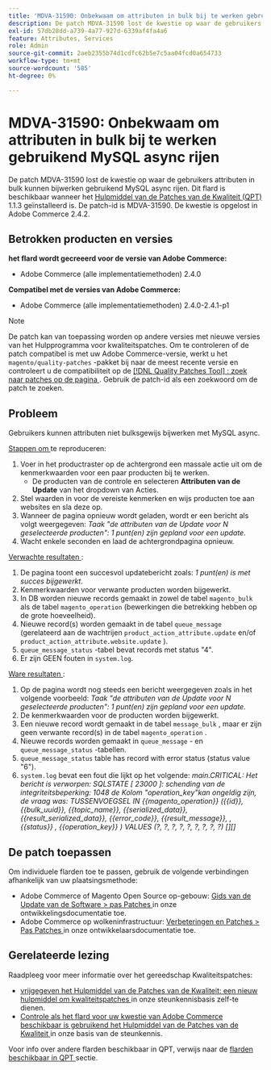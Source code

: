 ```yaml
---
title: 'MDVA-31590: Onbekwaam om attributen in bulk bij te werken gebruikend MySQL async rijen'
description: De patch MDVA-31590 lost de kwestie op waar de gebruikers attributen in bulk kunnen bijwerken gebruikend MySQL async rijen. Deze patch is beschikbaar wanneer [Quality Patches Tool (QPT)] (/help/announcements/adobe-commerce-announcements/magento-quality-patches-released-new-tool-to-self-serve-quality-patches.md) 1.1.3 is geïnstalleerd. De patch-id is MDVA-31590. De kwestie is opgelost in Adobe Commerce 2.4.2.
exl-id: 57db28dd-a739-4a77-927d-6339af4fa4a6
feature: Attributes, Services
role: Admin
source-git-commit: 2aeb2355b74d1cdfc62b5e7c5aa04fcd0a654733
workflow-type: tm+mt
source-wordcount: '585'
ht-degree: 0%

---
```


# MDVA-31590: Onbekwaam om attributen in bulk bij te werken gebruikend MySQL async rijen

De patch MDVA-31590 lost de kwestie op waar de gebruikers attributen in bulk kunnen bijwerken gebruikend MySQL async rijen. Dit flard is beschikbaar wanneer het [ Hulpmiddel van de Patches van de Kwaliteit (QPT) ](/help/announcements/adobe-commerce-announcements/magento-quality-patches-released-new-tool-to-self-serve-quality-patches.md) 1.1.3 geïnstalleerd is. De patch-id is MDVA-31590. De kwestie is opgelost in Adobe Commerce 2.4.2.

## Betrokken producten en versies

**het flard wordt gecreeerd voor de versie van Adobe Commerce:**

* Adobe Commerce (alle implementatiemethoden) 2.4.0

**Compatibel met de versies van Adobe Commerce:**

* Adobe Commerce (alle implementatiemethoden) 2.4.0-2.4.1-p1

>[!NOTE]
>
>De patch kan van toepassing worden op andere versies met nieuwe versies van het Hulpprogramma voor kwaliteitspatches. Om te controleren of de patch compatibel is met uw Adobe Commerce-versie, werkt u het `magento/quality-patches` -pakket bij naar de meest recente versie en controleert u de compatibiliteit op de [[!DNL Quality Patches Tool] : zoek naar patches op de pagina ](https://experienceleague.adobe.com/tools/commerce-quality-patches/index.html?lang=nl-NL) . Gebruik de patch-id als een zoekwoord om de patch te zoeken.

## Probleem

Gebruikers kunnen attributen niet bulksgewijs bijwerken met MySQL async.

<u> Stappen om </u> te reproduceren:

1. Voer in het productraster op de achtergrond een massale actie uit om de kenmerkwaarden voor een paar producten bij te werken.
   * De producten van de controle en selecteren **Attributen van de Update** van het dropdown van Acties.
1. Stel waarden in voor de vereiste kenmerken en wijs producten toe aan websites en sla deze op.
1. Wanneer de pagina opnieuw wordt geladen, wordt er een bericht als volgt weergegeven:
   *Taak &quot;de attributen van de Update voor N geselecteerde producten&quot;: 1 punt(en) zijn gepland voor een update.*
1. Wacht enkele seconden en laad de achtergrondpagina opnieuw.

<u> Verwachte resultaten </u>:

1. De pagina toont een succesvol updatebericht zoals: *1 punt(en) is met succes bijgewerkt.*
1. Kenmerkwaarden voor verwante producten worden bijgewerkt.
1. In DB worden nieuwe records gemaakt in zowel de tabel `magento_bulk` als de tabel `magento_operation` (bewerkingen die betrekking hebben op de grote hoeveelheid).
1. Nieuwe record(s) worden gemaakt in de tabel `queue_message` (gerelateerd aan de wachtrijen `product_action_attribute.update` en/of `product_action_attribute.website.update` ).
1. `queue_message_status` -tabel bevat records met status &quot;4&quot;.
1. Er zijn GEEN fouten in `system.log`.

<u> Ware resultaten </u>:

1. Op de pagina wordt nog steeds een bericht weergegeven zoals in het volgende voorbeeld:
   *Taak &quot;de attributen van de Update voor N geselecteerde producten&quot;: 1 punt(en) zijn gepland voor een update.*
1. De kenmerkwaarden voor de producten worden bijgewerkt.
1. Een nieuwe record wordt gemaakt in de tabel `message_bulk` , maar er zijn geen verwante record(s) in de tabel `magento_operation` .
1. Nieuwe records worden gemaakt in `queue_message` - en `queue_message_status` -tabellen.
1. `queue_message_status` table has record with error status (status value &quot;6&quot;).
1. `system.log` bevat een fout die lijkt op het volgende:
   *main.CRITICAL: Het bericht is verworpen: SQLSTATE [ 23000 ]: schending van de integriteitsbeperking: 1048 de Kolom &quot;operation_key&quot;kan ongeldig zijn, de vraag was: TUSSENVOEGSEL IN {{magento_operation}} ({{id}}, {{bulk_uuid}}, {{topic_name}}, {{serialized_data}}, {{result_serialized_data}}, {{error_code}}, {{result_message}}, , {{status}} , {{operation_key}} ) VALUES (?, ?, ?, ?, ?, ?, ?, ?, ?) [][]*

## De patch toepassen

Om individuele flarden toe te passen, gebruik de volgende verbindingen afhankelijk van uw plaatsingsmethode:

* Adobe Commerce of Magento Open Source op-gebouw: [ Gids van de Update van de Software > pas Patches ](https://experienceleague.adobe.com/nl/docs/commerce-operations/tools/quality-patches-tool/usage) in onze ontwikkelingsdocumentatie toe.
* Adobe Commerce op wolkeninfrastructuur: [ Verbeteringen en Patches > Pas Patches ](https://experienceleague.adobe.com/nl/docs/commerce-cloud-service/user-guide/develop/upgrade/apply-patches) in onze ontwikkelaarsdocumentatie toe.

## Gerelateerde lezing

Raadpleeg voor meer informatie over het gereedschap Kwaliteitspatches:

* [ vrijgegeven het Hulpmiddel van de Patches van de Kwaliteit: een nieuw hulpmiddel om kwaliteitspatches ](/help/announcements/adobe-commerce-announcements/magento-quality-patches-released-new-tool-to-self-serve-quality-patches.md) in onze steunkennisbasis zelf-te dienen.
* [ Controle als het flard voor uw kwestie van Adobe Commerce beschikbaar is gebruikend het Hulpmiddel van de Patches van de Kwaliteit ](/help/support-tools/patches-available-in-qpt-tool/check-patch-for-magento-issue-with-magento-quality-patches.md) in onze basis van de steunkennis.

Voor info over andere flarden beschikbaar in QPT, verwijs naar de [ flarden beschikbaar in QPT ](https://support.magento.com/hc/en-us/sections/360010506631-Patches-available-in-MQP-tool-) sectie.
